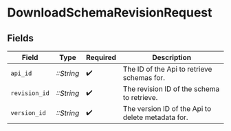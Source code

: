 # DownloadSchemaRevisionRequest


## Fields

| Field                                             | Type                                              | Required                                          | Description                                       |
| ------------------------------------------------- | ------------------------------------------------- | ------------------------------------------------- | ------------------------------------------------- |
| `api_id`                                          | *::String*                                        | :heavy_check_mark:                                | The ID of the Api to retrieve schemas for.        |
| `revision_id`                                     | *::String*                                        | :heavy_check_mark:                                | The revision ID of the schema to retrieve.        |
| `version_id`                                      | *::String*                                        | :heavy_check_mark:                                | The version ID of the Api to delete metadata for. |